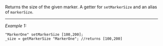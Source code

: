 Returns the size of the given marker. A getter for `setMarkerSize` and an alias of `markerSize`.


---
*Example 1:*
```sqf
"MarkerOne" setMarkerSize [100,200];
_size = getMarkerSize "MarkerOne"; //returns [100,200]
```